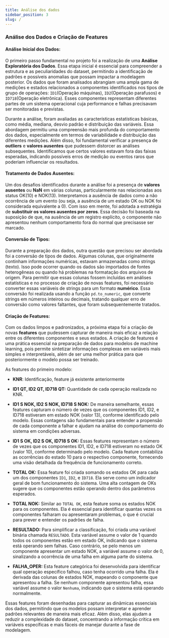 ```yaml
---
title: Análise dos dados
sidebar_position: 3
slug: /
---
```


### **Análise dos Dados e Criação de Features**

#### **Análise Inicial dos Dados:**

O primeiro passo fundamental no projeto foi a realização de uma **Análise Exploratória dos Dados**. Essa etapa inicial é essencial para compreender a estrutura e as peculiaridades do dataset, permitindo a identificação de padrões e possíveis anomalias que possam impactar a modelagem posterior. Os dados que foram analisados abrangiam uma ampla gama de medições e estados relacionados a componentes identificados nos tipos de grupo de operações: `ID1`(Operação máquinas), `ID2`(Operação parafusos) e `ID718`(Operação eletrônica). Esses componentes representam diferentes partes de um sistema operacional cuja performance e falhas precisavam ser monitoradas e previstas.

Durante a análise, foram avaliadas as características estatísticas básicas, como média, mediana, desvio padrão e distribuição das variáveis. Essa abordagem permitiu uma compreensão mais profunda do comportamento dos dados, especialmente em termos de variabilidade e distribuição das diferentes medições. Além disso, foi fundamental verificar a presença de **outliers** e **valores ausentes** que pudessem distorcer as análises subsequentes. Identificamos que certos valores estavam fora das faixas esperadas, indicando possíveis erros de medição ou eventos raros que poderiam influenciar os resultados.

#### **Tratamento de Dados Ausentes:**

Um dos desafios identificados durante a análise foi a presença de **valores ausentes** ou **NaN** em várias colunas, particularmente nas relacionadas aos status OK(10) e NOK(13). Interpretamos a ausência de dados como a não ocorrência de um evento (ou seja, a ausência de um estado OK ou NOK foi considerada equivalente a 0). Com isso em mente, foi adotada a estratégia de **substituir os valores ausentes por zeros**. Essa decisão foi baseada na suposição de que, na ausência de um registro explícito, o componente não apresentou nenhum comportamento fora do normal que precisasse ser marcado.

#### **Conversão de Tipos:**

Durante a preparação dos dados, outra questão que precisou ser abordada foi a conversão de tipos de dados. Algumas colunas, que originalmente continham informações numéricas, estavam armazenadas como strings (texto). Isso pode ocorrer quando os dados são importados de fontes heterogêneas ou quando há problemas na formatação dos arquivos de origem. Para permitir que essas colunas fossem incluídas em análises estatísticas e no processo de criação de novas features, foi necessário converter essas variáveis de strings para um formato **numérico**. Essa conversão foi realizada usando a função `pd.to_numeric`, que converte strings em números inteiros ou decimais, tratando qualquer erro de conversão como valores faltantes, que foram subsequentemente tratados.

#### **Criação de Features:**

Com os dados limpos e padronizados, a próxima etapa foi a criação de novas **features** que pudessem capturar de maneira mais eficaz a relação entre os diferentes componentes e seus estados. A criação de features é uma prática essencial na preparação de dados para modelos de machine learning, pois permite sintetizar informações complexas em variáveis mais simples e interpretáveis, além de ser uma melhor prática para que posteriormente o modelo possa ser treinado.

As features do primeiro modelo:

- **KNR**: Identificação, feature já existente anteriormente

- **ID1 QT, ID2 QT, ID718 QT:** Quantidade de cada operação realizada no KNR.

- **ID1 S NOK, ID2 S NOK, ID718 S NOK:** De maneira semelhante, essas features capturam o número de vezes que os componentes ID1, ID2, e ID718 estiveram em estado NOK (valor 13), conforme identificado pelo modelo. Essas contagens são fundamentais para entender a propensão de cada componente a falhar e ajudam na análise do comportamento do sistema em condições adversas.

- **ID1 S OK, ID2 S OK, ID718 S OK:** Essas features representam o número de vezes que os componentes ID1, ID2, e ID718 estiveram no estado OK (valor 10), conforme determinado pelo modelo. Cada feature contabiliza as ocorrências do estado 10 para o respectivo componente, fornecendo uma visão detalhada da frequência de funcionamento correto.

- **TOTAL OK:** Essa feature foi criada somando os estados OK para cada um dos componentes `ID1`, `ID2`, e `ID718`. Ela serve como um indicador geral de bom funcionamento do sistema. Uma alta contagem de OKs sugere que os componentes estão operando dentro dos parâmetros esperados.
  
- **TOTAL NOK:** Similar ao `TOTAL OK`, esta feature soma os estados NOK para os componentes. Ela é essencial para identificar quantas vezes os componentes falharam ou apresentaram problemas, o que é crucial para prever e entender os padrões de falha.
  
- **RESULTADO:** Para simplificar a classificação, foi criada uma variável binária chamada `RESULTADO`. Esta variável assume o valor de 1 quando todos os componentes estão em estado OK, indicando que o sistema está operando sem falhas. Caso contrário, se pelo menos um componente apresentar um estado NOK, a variável assume o valor de 0, sinalizando a ocorrência de uma falha em alguma parte do sistema.

- **FALHA_OPER:** Esta feature categórica foi desenvolvida para identificar qual operação específico falhou, caso tenha ocorrido uma falha. Ela é derivada das colunas de estados NOK, mapeando o componente que apresentou a falha. Se nenhum componente apresentou falha, essa variável assume o valor `Nenhuma`, indicando que o sistema está operando normalmente.

Essas features foram desenhadas para capturar as dinâmicas essenciais dos dados, permitindo que os modelos possam interpretar e aprender padrões relevantes de maneira mais eficaz. Além disso, elas ajudam a reduzir a complexidade do dataset, concentrando a informação crítica em variáveis específicas e mais fáceis de manejar durante a fase de modelagem.

